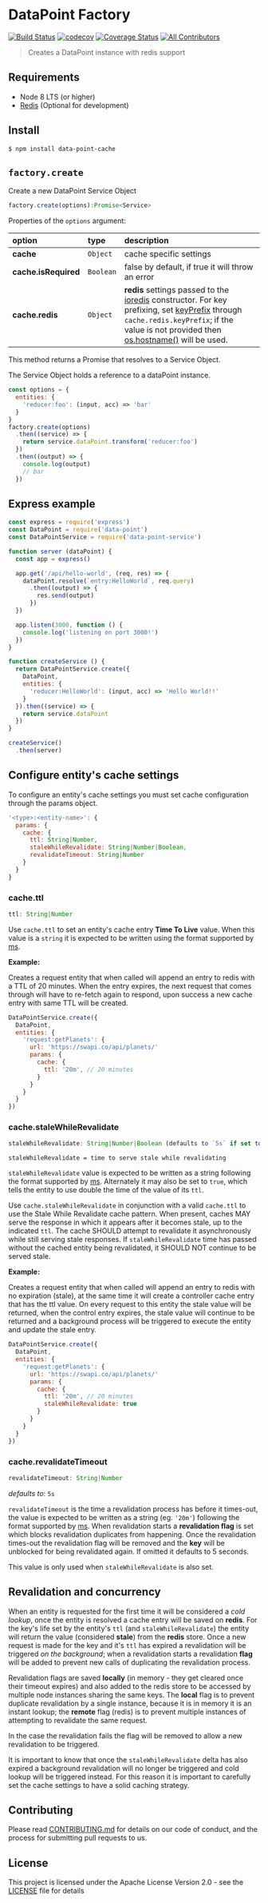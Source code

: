 # DataPoint Factory

[![Build Status](https://travis-ci.org/ViacomInc/data-point.svg?branch=master)](https://travis-ci.org/ViacomInc/data-point) [![codecov](https://codecov.io/gh/ViacomInc/data-point/branch/master/graph/badge.svg)](https://codecov.io/gh/ViacomInc/data-point) [![Coverage Status](https://coveralls.io/repos/github/ViacomInc/data-point/badge.svg?branch=master)](https://coveralls.io/github/ViacomInc/data-point?branch=master) [![All Contributors](https://img.shields.io/badge/all_contributors-7-orange.svg?style=flat-square)](https://github.com/ViacomInc/data-point#contributors)

> Creates a DataPoint instance with redis support

## Requirements

- Node 8 LTS (or higher)
- [Redis](https://redis.io/) (Optional for development)

## Install

```bash
$ npm install data-point-cache
```

## `factory.create`

Create a new DataPoint Service Object


```js
factory.create(options):Promise<Service>
```

Properties of the `options` argument:

| option | type | description |
|:---|:---|:---|
| **cache** | `Object` | cache specific settings |
| **cache.isRequired** | `Boolean` | false by default, if true it will throw an error |
| **cache.redis** | `Object` | **redis** settings passed to the [ioredis](https://github.com/luin/ioredis/blob/master/API.md#new-redisport-host-options) constructor. For key prefixing, set [keyPrefix](https://github.com/luin/ioredis#transparent-key-prefixing) through `cache.redis.keyPrefix`; if the value is not provided then [os.hostname()](https://nodejs.org/api/os.html#os_os_hostname) will be used. |

This method returns a Promise that resolves to a Service Object. 

The Service Object holds a reference to a dataPoint instance. 

```js
const options = {
  entities: {
    'reducer:foo': (input, acc) => 'bar'
  }
}
factory.create(options)
  .then((service) => {
    return service.dataPoint.transform('reducer:foo')
  })
  .then((output) => {
    console.log(output)
    // bar
  })
```

## Express example

```js
const express = require('express')
const DataPoint = require('data-point')
const DataPointService = require('data-point-service')

function server (dataPoint) {
  const app = express()

  app.get('/api/hello-world', (req, res) => {
    dataPoint.resolve(`entry:HelloWorld`, req.query)
      .then((output) => {
        res.send(output)
      })
  })

  app.listen(3000, function () {
    console.log('listening on port 3000!')
  })
}

function createService () {
  return DataPointService.create({
    DataPoint,
    entities: {
      'reducer:HelloWorld': (input, acc) => 'Hello World!!'
    }
  }).then((service) => {
    return service.dataPoint
  })
}

createService()
  .then(server)
```

## <a name="entity-params-cache">Configure entity's cache settings</a>

To configure an entity's cache settings you must set cache configuration through the params object.

```js
'<type>:<entity-name>': {
  params: {
    cache: {
      ttl: String|Number,
      staleWhileRevalidate: String|Number|Boolean,
      revalidateTimeout: String|Number
    }
  }
}
```

### cache.ttl

```js
ttl: String|Number
```

Use `cache.ttl` to set an entity's cache entry **Time To Live** value. When this value is a `string` it is expected to be written using the format supported by [ms](https://www.npmjs.com/package/ms).

**Example:**

Creates a request entity that when called will append an entry to redis with a TTL of 20 minutes. When the entry expires, the next request that comes through will have to re-fetch again to respond, upon success a new cache entry with same TTL will be created.

```js
DataPointService.create({
  DataPoint,
  entities: {
    'request:getPlanets': {
      url: 'https://swapi.co/api/planets/'
      params: {
        cache: {
          ttl: '20m', // 20 minutes
        }
      }
    }
  }
})
```

### cache.staleWhileRevalidate

```js
staleWhileRevalidate: String|Number|Boolean (defaults to `5s` if set to `true`)
```

`staleWhileRevalidate = time to serve stale while revalidating`

`staleWhileRevalidate` value is expected to be written as a string following the format supported by [ms](https://www.npmjs.com/package/ms). Alternately it may also be set to `true`, which tells the entity to use double the time of the value of its `ttl`.

Use `cache.staleWhileRevalidate` in conjunction with a valid `cache.ttl` to use the Stale While Revalidate cache pattern. When present, caches MAY serve the response in which it appears after it becomes stale, up to the indicated `ttl`. The cache SHOULD attempt to revalidate it asynchronously while still serving stale responses. If `staleWhileRevalidate` time has passed without the cached entity being revalidated, it SHOULD NOT continue to be served stale.

**Example:**

Creates a request entity that when called will append an entry to redis with no expiration (stale), at the same time it will create a controller cache entry that has the ttl value. On every request to this entity the stale value will be returned, when the control entry expires, the stale value will continue to be returned and a background process will be triggered to execute the entity and update the stale entry.

```js
DataPointService.create({
  DataPoint,
  entities: {
    'request:getPlanets': {
      url: 'https://swapi.co/api/planets/'
      params: {
        cache: {
          ttl: '20m', // 20 minutes
          staleWhileRevalidate: true
        }
      }
    }
  }
})
```

### cache.revalidateTimeout

```js
revalidateTimeout: String|Number
```

*defaults to*: `5s`

`revalidateTimeout` is the time a revalidation process has before it times-out, the value is expected to be written as a string (eg. `'20m'`) following the format supported by [ms](https://www.npmjs.com/package/ms). When revalidation starts a **revalidation flag** is set which blocks revalidation duplicates from happening. Once the revalidation times-out the revalidation flag will be removed and the **key** will be unblocked for being revalidated again. If omitted it defaults to 5 seconds. 

This value is only used when `staleWhileRevalidate` is also set.

## Revalidation and concurrency

When an entity is requested for the first time it will be considered a _cold lookup_, once the entity is resolved a cache entry will be saved on **redis**. For the key's life set by the entity's `ttl` (and `staleWhileRevalidate`) the entity will return the value (considered **stale**) from the **redis** store. Once a new request is made for the key and it's `ttl` has expired a revalidation will be triggered _on the background_; when a revalidation starts a revalidation **flag** will be added to prevent new calls of duplicating the revalidation process. 

Revalidation flags are saved **locally** (in memory - they get cleared once their timeout expires) and also added to the redis store to be accessed by multiple node instances sharing the same keys. The **local** flag is to prevent duplicate revalidation by a single instance, because it is in memory it is an instant lookup; the **remote** flag (redis) is to prevent multiple instances of attempting to revalidate the same request.  

In the case the revalidation fails the flag will be removed to allow a new revalidation to be triggered.

It is important to know that once the `staleWhileRevalidate` delta has also expired a background revalidation will no longer be triggered and cold lookup will be triggered instead. For this reason it is important to carefully set the cache settings to have a solid caching strategy.

## <a name="contributing">Contributing</a>

Please read [CONTRIBUTING.md](https://github.com/ViacomInc/data-point/blob/master/CONTRIBUTING.md) for details on our code of conduct, and the process for submitting pull requests to us.

## <a name="license">License</a>

This project is licensed under the  Apache License Version 2.0 - see the [LICENSE](LICENSE) file for details
